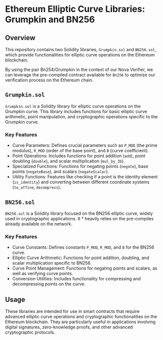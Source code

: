 # Ethereum Elliptic Curve Libraries: Grumpkin and BN256

## Overview

This repository contains two Solidity libraries, `Grumpkin.sol` and `BN256.sol`, which provide functionalities for 
elliptic curve operations on the Ethereum blockchain.

By using the pair Bn254/Grumpkin in the context of our Nova Verifier, we can leverage the pre-compiled contract available
for `Bn256` to optimize our verification process on the Ethereum chain.

## `Grumpkin.sol`
`Grumpkin.sol` is a Solidity library for elliptic curve operations on the Grumpkin curve. This library includes functions
for basic elliptic curve arithmetic, point manipulation, and cryptographic operations specific to the Grumpkin curve.

### Key Features
- Curve Parameters: Defines crucial parameters such as `P_MOD` (the prime modulus), `R_MOD` (order of the base point), and `B` (curve coefficient).
- Point Operations: Includes functions for point addition (`add`), point doubling (`double`), and scalar multiplication (`mul_by_3b`).
- Specialized Functions: Functions for negating points (`negate`), base points (`negateBase`), and scalars (`negateScalar`).
- Utility Functions: Features like checking if a point is the identity element (`is_identity`) and converting between different coordinate systems (`to_affine`, `decompress`).

## `BN256.sol`
`BN256.sol` is a Solidity library focused on the BN256 elliptic curve, widely used in cryptographic applications. It *
heavily relies on the pre-compiles already available on the network.

### Key Features
- Curve Constants: Defines constants `P_MOD`, `R_MOD`, and `B` for the BN256 curve.
- Elliptic Curve Arithmetic: Functions for point addition, doubling, and scalar multiplication specific to BN256.
- Curve Point Management: Functions for negating points and scalars, as well as verifying curve points.
- Conversion Utilities: Includes functionality for compressing and decompressing points on the curve.

## Usage
These libraries are intended for use in smart contracts that require advanced elliptic curve operations and cryptographic
functionalities on the Ethereum blockchain. They are particularly useful in applications involving digital signatures,
zero-knowledge proofs, and other advanced cryptographic protocols.